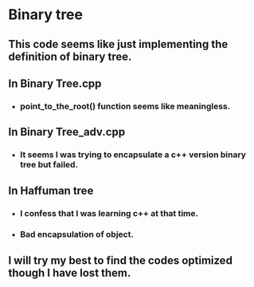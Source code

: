 # Binary tree

## This code seems like just implementing the definition of binary tree.

## In Binary Tree.cpp
* ### point_to_the_root() function seems like meaningless.

## In Binary Tree_adv.cpp
* ### It seems I was trying to encapsulate a c++ version binary tree but failed.

## In Haffuman tree
* ### I confess that I was learning c++ at that time.
* ### Bad encapsulation of object.

## I will try my best to find the codes optimized though I have lost them.

